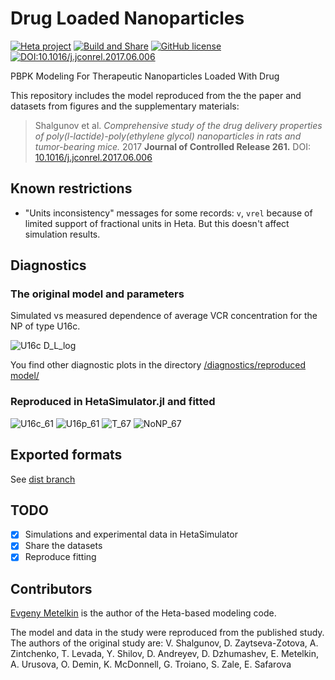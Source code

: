 # Drug Loaded Nanoparticles

[![Heta project](https://img.shields.io/badge/%CD%B1-Heta_project-blue)](https://hetalang.github.io/)
[![Build and Share](https://github.com/insysbio/drug-loaded-nanoparticles/actions/workflows/build-and-share.yml/badge.svg)](https://github.com/insysbio/drug-loaded-nanoparticles/actions/workflows/build-and-share.yml)
[![GitHub license](https://img.shields.io/github/license/insysbio/drug-loaded-nanoparticles.svg)](https://github.com/insysbio/drug-loaded-nanoparticles/blob/master/LICENSE)
[![DOI:10.1016/j.jconrel.2017.06.006](https://zenodo.org/badge/DOI/10.1016/j.jconrel.2017.06.006.svg)](https://doi.org/10.1016/j.jconrel.2017.06.006)

PBPK Modeling For Therapeutic Nanoparticles Loaded With Drug

This repository includes the model reproduced from the the paper and datasets from figures and the supplementary materials:

> Shalgunov et al. _Comprehensive study of the drug delivery properties of poly(l-lactide)-poly(ethylene glycol) nanoparticles in rats and tumor-bearing mice._ 2017 __Journal of Controlled Release 261.__ DOI: [10.1016/j.jconrel.2017.06.006](http://dx.doi.org/10.1016/j.jconrel.2017.06.006)

## Known restrictions

- "Units inconsistency" messages for some records: `v`, `vrel` because of limited support of fractional units in Heta. But this doesn't affect simulation results.

## Diagnostics

### The original model and parameters

Simulated vs measured dependence of average VCR concentration for the NP of type U16c.

![U16c D_L_log](diagnostics/reproduced%20model/U16c%20D_L_log.png)

You find other diagnostic plots in the directory [/diagnostics/reproduced model/](https://github.com/insysbio/drug-loaded-nanoparticles/tree/main/diagnostics/reproduced%20model)

### Reproduced in HetaSimulator.jl and fitted

![U16c_61](diagnostics/heta-simulator/U16c_61.png)
![U16p_61](diagnostics/heta-simulator/U16p_61.png)
![T_67](diagnostics/heta-simulator/T_67.png)
![NoNP_67](diagnostics/heta-simulator/NoNP_67.png)

## Exported formats

See [dist branch](https://github.com/insysbio/drug-loaded-nanoparticles/tree/dist)

## TODO

- [x] Simulations and experimental data in HetaSimulator
- [x] Share the datasets
- [x] Reproduce fitting

## Contributors

[Evgeny Metelkin](https://github.com/metelkin) is the author of the Heta-based modeling code.

The model and data in the study were reproduced from the published study.
The authors of the original study are:
V. Shalgunov, D. Zaytseva-Zotova, A. Zintchenko,
T. Levada, Y. Shilov, D. Andreyev,
D. Dzhumashev, E. Metelkin, A. Urusova,
O. Demin, K. McDonnell, G. Troiano,
S. Zale, E. Safarovа

